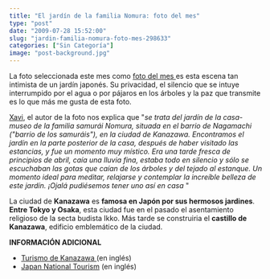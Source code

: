 ```yaml
---
title: "El jardín de la familia Nomura: foto del mes"
type: "post"
date: "2009-07-28 15:52:00"
slug: "jardin-familia-nomura-foto-mes-298633"
categories: ["Sin Categoría"]
image: "post-background.jpg"
---
```


[](/wp-content/uploads/2009/07/298633-163363.jpg)

 La foto seleccionada este mes como [foto del mes ](http://www.missviajes.com/la-foto-del-mes-82228)es esta escena tan intimista de un jardín japonés. Su privacidad, el silencio que se intuye interrumpido por el agua o por pájaros en los árboles y la paz que transmite es lo que más me gusta de esta foto.

[Xavi](http://www.flickr.com/photos/wess77/3601042725/in/pool-missviajes), el autor de la foto nos explica que "*se trata del jardín de la casa-museo de la familia samurái Nomura, situada en el barrio de Nagamachi ("barrio de los samuráis"), en la ciudad de Kanazawa. Encontramos el jardín en la parte posterior de la casa, después de haber visitado las estancias, y fue un momento muy místico. Era una tarde fresca de principios de abril, caía una lluvia fina, estaba todo en silencio y sólo se escuchaban las gotas que caían de los árboles y del tejado al estanque. Un momento ideal para meditar, relajarse y contemplar la increíble belleza de este jardín. ¡Ojalá pudiésemos tener uno así en casa* "

La ciudad de **Kanazawa** es **famosa en Japón por sus hermosos jardines**. **Entre Tokyo y Osaka**, esta ciudad fue en el pasado el asentamiento religioso de la secta budista Ikko. Más tarde se construiria el **castillo de Kanazawa**, edificio emblemático de la ciudad.

 **INFORMACIÓN ADICIONAL**

- [Turismo de Kanazawa ](http://www.kanazawa-tourism.com/)(en inglés)
- [Japan National Tourism](http://www.jnto.go.jp/) (en inglés)